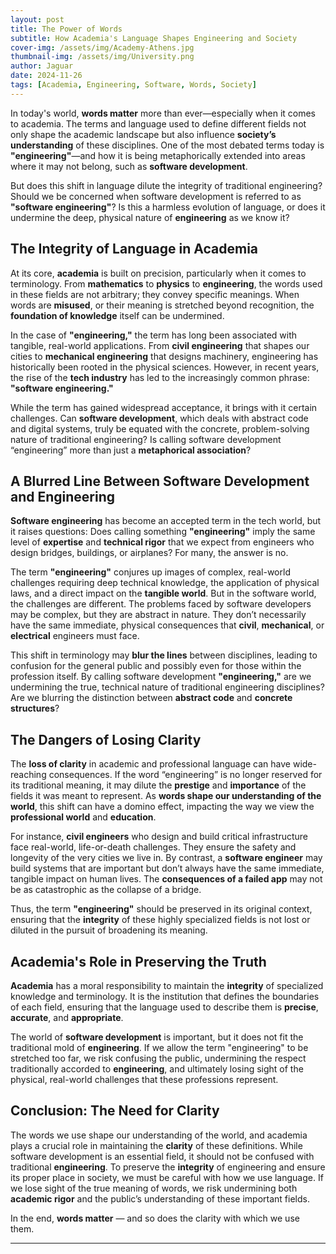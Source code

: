 ```yaml
---
layout: post
title: The Power of Words
subtitle: How Academia's Language Shapes Engineering and Society
cover-img: /assets/img/Academy-Athens.jpg
thumbnail-img: /assets/img/University.png
author: Jaguar
date: 2024-11-26
tags: [Academia, Engineering, Software, Words, Society]
---
```


In today's world, **words matter** more than ever—especially when it comes to academia. The terms and language used to define different fields not only shape the academic landscape but also influence **society’s understanding** of these disciplines. One of the most debated terms today is **"engineering"**—and how it is being metaphorically extended into areas where it may not belong, such as **software development**.

But does this shift in language dilute the integrity of traditional engineering? Should we be concerned when software development is referred to as **"software engineering"**? Is this a harmless evolution of language, or does it undermine the deep, physical nature of **engineering** as we know it?

## The Integrity of Language in Academia

At its core, **academia** is built on precision, particularly when it comes to terminology. From **mathematics** to **physics** to **engineering**, the words used in these fields are not arbitrary; they convey specific meanings. When words are **misused**, or their meaning is stretched beyond recognition, the **foundation of knowledge** itself can be undermined.

In the case of **"engineering,"** the term has long been associated with tangible, real-world applications. From **civil engineering** that shapes our cities to **mechanical engineering** that designs machinery, engineering has historically been rooted in the physical sciences. However, in recent years, the rise of the **tech industry** has led to the increasingly common phrase: **"software engineering."**

While the term has gained widespread acceptance, it brings with it certain challenges. Can **software development**, which deals with abstract code and digital systems, truly be equated with the concrete, problem-solving nature of traditional engineering? Is calling software development “engineering” more than just a **metaphorical association**?

## A Blurred Line Between Software Development and Engineering

**Software engineering** has become an accepted term in the tech world, but it raises questions: Does calling something **"engineering"** imply the same level of **expertise** and **technical rigor** that we expect from engineers who design bridges, buildings, or airplanes? For many, the answer is no.

The term **"engineering"** conjures up images of complex, real-world challenges requiring deep technical knowledge, the application of physical laws, and a direct impact on the **tangible world**. But in the software world, the challenges are different. The problems faced by software developers may be complex, but they are abstract in nature. They don’t necessarily have the same immediate, physical consequences that **civil**, **mechanical**, or **electrical** engineers must face.

This shift in terminology may **blur the lines** between disciplines, leading to confusion for the general public and possibly even for those within the profession itself. By calling software development **"engineering,"** are we undermining the true, technical nature of traditional engineering disciplines? Are we blurring the distinction between **abstract code** and **concrete structures**?

## The Dangers of Losing Clarity

The **loss of clarity** in academic and professional language can have wide-reaching consequences. If the word “engineering” is no longer reserved for its traditional meaning, it may dilute the **prestige** and **importance** of the fields it was meant to represent. As **words shape our understanding of the world**, this shift can have a domino effect, impacting the way we view the **professional world** and **education**.

For instance, **civil engineers** who design and build critical infrastructure face real-world, life-or-death challenges. They ensure the safety and longevity of the very cities we live in. By contrast, a **software engineer** may build systems that are important but don’t always have the same immediate, tangible impact on human lives. The **consequences of a failed app** may not be as catastrophic as the collapse of a bridge.

Thus, the term **"engineering"** should be preserved in its original context, ensuring that the **integrity** of these highly specialized fields is not lost or diluted in the pursuit of broadening its meaning.

## Academia's Role in Preserving the Truth

**Academia** has a moral responsibility to maintain the **integrity** of specialized knowledge and terminology. It is the institution that defines the boundaries of each field, ensuring that the language used to describe them is **precise**, **accurate**, and **appropriate**.

The world of **software development** is important, but it does not fit the traditional mold of **engineering**. If we allow the term "engineering" to be stretched too far, we risk confusing the public, undermining the respect traditionally accorded to **engineering**, and ultimately losing sight of the physical, real-world challenges that these professions represent.

## Conclusion: The Need for Clarity

The words we use shape our understanding of the world, and academia plays a crucial role in maintaining the **clarity** of these definitions. While software development is an essential field, it should not be confused with traditional **engineering**. To preserve the **integrity** of engineering and ensure its proper place in society, we must be careful with how we use language. If we lose sight of the true meaning of words, we risk undermining both **academic rigor** and the public’s understanding of these important fields.

In the end, **words matter** — and so does the clarity with which we use them.

---
